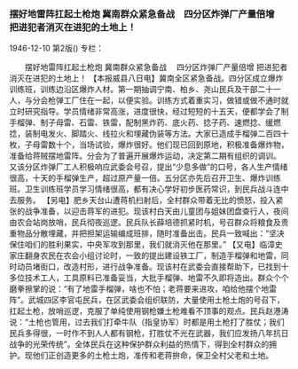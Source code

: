 ### 摆好地雷阵扛起土枪炮  冀南群众紧急备战　四分区炸弹厂产量倍增　把进犯者消灭在进犯的土地上！

1946-12-10
第2版()
专栏：

　　摆好地雷阵扛起土枪炮
    冀南群众紧急备战
  　四分区炸弹厂产量倍增
    把进犯者消灭在进犯的土地上！
    【本报威县八日电】冀南全区紧急备战。四分区成立爆炸训练班，训练边沿区爆炸人材。第一期抽调宁南、柏乡、尧山民兵及干部二十一人，与分会枪弹工厂住在一起，以便实验。训练方式着重实习，做错或做不通时就立时研究指导。学员情绪非常高涨，进度很快，经过短短的十五天，便都学会了制手榴弹、制子母雷、石雷、铁雷，配制黑炸药、底火药、捻子药、速燃捻、缓燃捻，装制电发火、脚踏火、线拉火和埋藏伪装等方法。大家已造成手榴弹二百四十枚，子母雷数十个，当场试验，爆炸很好。他们现已回到原地，积极准备爆炸物，准备给蒋贼摆地雷阵。分会为了普遍开展爆炸运动，决定第二期有组织的调训。
    又该分区炸弹厂工人积极响应武委会号召，提出“少息多做”的口号，各人生产情绪很高，十天的手榴弹生产，超过原产量一倍。五分区亦先后召开卫生、爆炸训练班。卫生训练班学员学习情绪很高，都有决心学好初步医药常识，到民兵战斗连中去服务。
    【另电】肥乡天台山遭蒋机扫射后，全村群众带着无比的愤怒，投入紧张的战争准备，以迎击蒋军的进犯。现该村白天由儿童团与姐妹团盘查行人，夜间由农会站岗放哨，民兵彻夜巡逻。民兵队长薛培德抓紧时机，号召群众将粮食及贵重物品分散埋藏，并把担架运输编成班排，随时准备出击。民兵一致喊出：“坚决保住咱们的胜利果实，中央军攻到那里，我们就消灭他在那里。”
    【又电】临漳史家庄翻身农民在农会小组讨论时，一致的提出建设铁工厂，制造手榴弹和地雷，同时动员堵街口，改造村形，进行战争准备。现该村在武委会直接帮助下，已找到十多位技术工人，工具原料已准备妥当，大批手榴弹、地雷不久即将造出。群众个个磨拳擦掌的说：“有了地雷手榴弹，啥也不怕；老蒋要来进攻，咱给他摆个地雷阵”。武城四区李官屯民兵，在区武委会组织联防，大量使用土枪土炮的号召下，扛起土枪，放哨巡逻，克服了单纯使用钢枪嫌土枪难看不顶事的观点。民兵赵港涛说：“土枪也管用，过去我们打牵牛队（指皇协军）时都是用土枪打了胜仗；我们民兵多得很，一时作不到人人都有钢枪，打胜仗不光在武器，我们应发扬八年抗日战争的光荣传统”。全体民兵在这种保护群众利益的热情下，得到全村群众的拥护。现他们正创造更多的土枪土炮，准传和老蒋拚命，保卫全村父老和土地。
